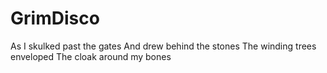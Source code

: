 # GrimDisco

As I skulked past the gates
And drew behind the stones
The winding trees enveloped
The cloak around my bones
